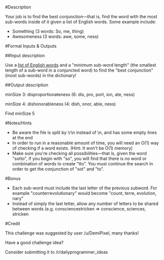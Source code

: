 #Description

Your job is to find the best conjunction—that is, find the word with the most sub-words inside of it given a list of English words. Some example include:

- Something (3 words: So, me, thing)
- Awesomeness (3 words: awe, some, ness)

#Formal Inputs & Outputs

##Input description

Use a [list of English words](http://www-personal.umich.edu/~jlawler/wordlist) and a "minimum sub-word length" (the smallest length of a sub-word in a conjuncted word) to find the "best conjunction" (most sub-words) in the dictionary!

##Output description

minSize 3: disproportionateness (6: dis, pro, port, ion, ate, ness)

minSize 4: dishonorableness (4: dish, onor, able, ness)

Find minSize 5

#Notes/Hints

- Be aware the file is split by \r\n instead of \n, and has some empty lines at the end
- In order to run in a reasonable amount of time, you will need an O(1) way of checking if a word exists. (Hint: It won't be O(1) memory)
- Make sure you're checking all possibilities—that is, given the word "sotto", if you begin with "so", you will find that there is no word or combination of words to create "tto". You must continue the search in order to get the conjunction of "sot" and "to".

#Bonus

- Each sub-word must include the last letter of the previous subword. For example "counterrevolutionary" would become "count, terre, evolution, nary"
- Instead of simply the last letter, allow any number of letters to be shared between words (e.g. consciencestricken => conscience, sciences, stricken

#Credit

This challenge was suggested by user /u/DemiPixel, many thanks!

Have a good challenge idea?

Consider submitting it to /r/dailyprogrammer_ideas